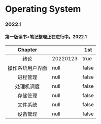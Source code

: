 # Operating System

### 2022.1

#### 第一版读书+笔记整理正在进行中。2022.1

<table><thead><tr><th align="center">Chapter</th><th data-type="number"></th><th data-type="checkbox">1st</th></tr></thead><tbody><tr><td align="center">绪论</td><td>20220123</td><td>true</td></tr><tr><td align="center">操作系统用户界面</td><td>null</td><td>false</td></tr><tr><td align="center">进程管理</td><td>null</td><td>false</td></tr><tr><td align="center">处理机调度</td><td>null</td><td>false</td></tr><tr><td align="center">存储管理</td><td>null</td><td>false</td></tr><tr><td align="center">文件系统</td><td>null</td><td>false</td></tr><tr><td align="center">设备管理</td><td>null</td><td>false</td></tr></tbody></table>
